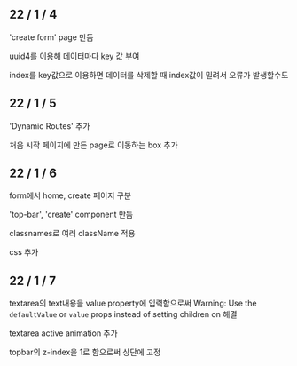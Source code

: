 ## 22 / 1 / 4

'create form' page 만듬

uuid4를 이용해 데이터마다 key 값 부여

index를 key값으로 이용하면 데이터를 삭제할 때 index값이 밀려서 오류가 발생할수도

## 22 / 1 / 5

'Dynamic Routes' 추가

처음 시작 페이지에 만든 page로 이동하는 box 추가

## 22 / 1 / 6

form에서 home, create 페이지 구분

'top-bar', 'create' component 만듬

classnames로 여러 className 적용

css 추가

## 22 / 1 / 7

 textarea의 text내용을 value property에 입력함으로써 Warning: Use the `defaultValue` or `value` props instead of setting children on 해결

 textarea active animation 추가

 topbar의 z-index을 1로 함으로써 상단에 고정